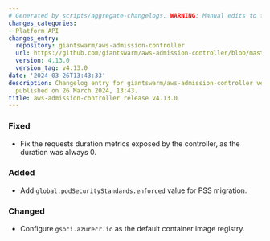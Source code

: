 ```yaml
---
# Generated by scripts/aggregate-changelogs. WARNING: Manual edits to this files will be overwritten.
changes_categories:
- Platform API
changes_entry:
  repository: giantswarm/aws-admission-controller
  url: https://github.com/giantswarm/aws-admission-controller/blob/master/CHANGELOG.md#4130---2024-03-26
  version: 4.13.0
  version_tag: v4.13.0
date: '2024-03-26T13:43:33'
description: Changelog entry for giantswarm/aws-admission-controller version 4.13.0,
  published on 26 March 2024, 13:43.
title: aws-admission-controller release v4.13.0
---
```


### Fixed
- Fix the requests duration metrics exposed by the controller, as the duration was always 0. 
### Added
- Add `global.podSecurityStandards.enforced` value for PSS migration.
### Changed
- Configure `gsoci.azurecr.io` as the default container image registry.
